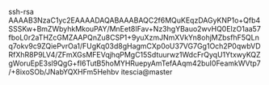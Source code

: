 ssh-rsa AAAAB3NzaC1yc2EAAAADAQABAAABAQC2f6MQuKEqzDAGyKNP1o+Qfb4SSSKw+BmZWbyhkMkouPAY/MnEet8IFav+Nz3hgYBauo2wvHQ0ElzO1aa57fboL0r2aTHZcGMZAAPQnZu8CSP1+9yuXzmJNmXVkYn8ohjMZbsfhF5QLnq7okv9c9ZQiePvrOa1/FUgKq03d8gHagmCXp0oU37VG7Gg1Och2P0qwbVDRfXhR8P9LV4/ZFmXGsMFEVqjhqPMgC15Sdtuurwz1WdcFrQyqU1YtxwyKQZgWoruEpE3sl9QgG+fI6TutB5hoMYHRuepyAmTefAAqm42buI0FeamkWVtp7/+8ixoSOb/JNabYQXHFm5Hehbv itescia@master